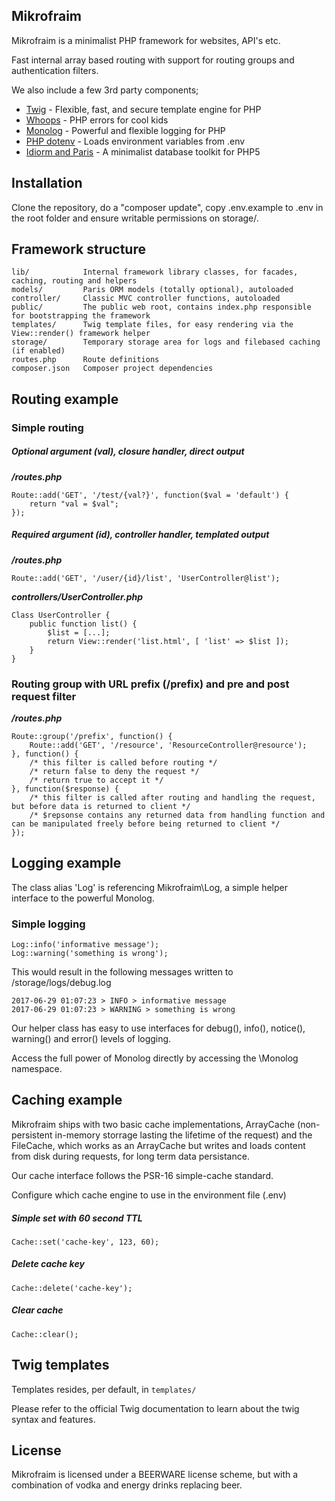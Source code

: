 ## Mikrofraim

Mikrofraim is a minimalist PHP framework for websites, API's etc.

Fast internal array based routing with support for routing groups and authentication filters.

We also include a few 3rd party components;

- [Twig](https://github.com/twigphp/Twig) - Flexible, fast, and secure template engine for PHP
- [Whoops](https://github.com/filp/whoops) - PHP errors for cool kids
- [Monolog](https://github.com/Seldaek/monolog) - Powerful and flexible logging for PHP
- [PHP dotenv](https://github.com/vlucas/phpdotenv) - Loads environment variables from .env
- [Idiorm and Paris](http://j4mie.github.io/idiormandparis/) - A minimalist database toolkit for PHP5

## Installation

Clone the repository, do a "composer update", copy .env.example to .env in the root folder and ensure writable permissions on storage/.

## Framework structure
```
lib/            Internal framework library classes, for facades, caching, routing and helpers
models/         Paris ORM models (totally optional), autoloaded
controller/     Classic MVC controller functions, autoloaded
public/         The public web root, contains index.php responsible for bootstrapping the framework
templates/      Twig template files, for easy rendering via the View::render() framework helper
storage/        Temporary storage area for logs and filebased caching (if enabled)
routes.php      Route definitions
composer.json   Composer project dependencies
```

## Routing example
### Simple routing
##### Optional argument (val), closure handler, direct output
***/routes.php***
```
Route::add('GET', '/test/{val?}', function($val = 'default') {
    return "val = $val";
});
```
##### Required argument (id), controller handler, templated output
***/routes.php***
```
Route::add('GET', '/user/{id}/list', 'UserController@list');
```
***controllers/UserController.php***
```
Class UserController {
    public function list() {
        $list = [...];
        return View::render('list.html', [ 'list' => $list ]);
    }
}
```
### Routing group with URL prefix (/prefix) and pre and post request filter
***/routes.php***
```
Route::group('/prefix', function() {
    Route::add('GET', '/resource', 'ResourceController@resource');
}, function() {
    /* this filter is called before routing */
    /* return false to deny the request */
    /* return true to accept it */
}, function($response) {
    /* this filter is called after routing and handling the request, but before data is returned to client */
    /* $repsonse contains any returned data from handling function and can be manipulated freely before being returned to client */
});
```

## Logging example
The class alias 'Log' is referencing Mikrofraim\Log, a simple helper interface to the powerful Monolog.
### Simple logging
```
Log::info('informative message');
Log::warning('something is wrong');
```
This would result in the following messages written to /storage/logs/debug.log
```
2017-06-29 01:07:23 > INFO > informative message
2017-06-29 01:07:23 > WARNING > something is wrong
```
Our helper class has easy to use interfaces for debug(), info(), notice(), warning() and error() levels of logging.

Access the full power of Monolog directly by accessing the \Monolog namespace.

## Caching example
Mikrofraim ships with two basic cache implementations, ArrayCache (non-persistent in-memory storrage lasting the lifetime of the request) and the FileCache, which works as an ArrayCache but writes and loads content from disk during requests, for long term data persistance.

Our cache interface follows the PSR-16 simple-cache standard.

Configure which cache engine to use in the environment file (.env)

##### Simple set with 60 second TTL
```
Cache::set('cache-key', 123, 60);
```

##### Delete cache key
```
Cache::delete('cache-key');
```

##### Clear cache
```
Cache::clear();
```

## Twig templates
Templates resides, per default, in ```templates/```

Please refer to the official Twig documentation to learn about the twig syntax and features.
## License

Mikrofraim is licensed under a BEERWARE license scheme, but with a combination of vodka and energy drinks replacing beer.
